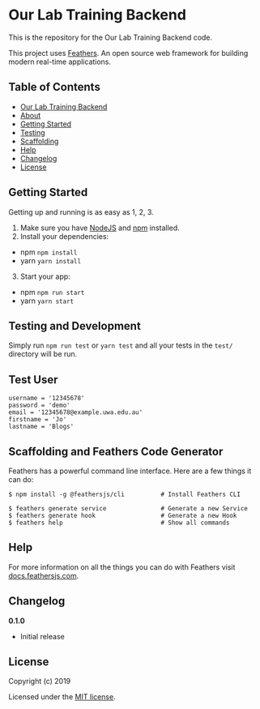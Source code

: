 # Our Lab Training Backend
This is the repository for the Our Lab Training Backend code.

This project uses [Feathers](http://feathersjs.com). An open source web framework for building modern real-time applications.

## Table of Contents
  - [Our Lab Training Backend](#our-lab-training-backend)
  - [About](#about)
  - [Getting Started](#getting-started)
  - [Testing](#testing)
  - [Scaffolding](#scaffolding)
  - [Help](#help)
  - [Changelog](#changelog)
  - [License](#license)


## Getting Started

Getting up and running is as easy as 1, 2, 3.

1. Make sure you have [NodeJS](https://nodejs.org/) and [npm](https://www.npmjs.com/) installed.
2. Install your dependencies:
  - npm `npm install`
  - yarn `yarn install`

3. Start your app:
  - npm `npm run start`
  - yarn `yarn start`

## Testing and Development

Simply run `npm run test` or `yarn test` and all your tests in the `test/` directory will be run.

## Test User
```
username = '12345678' 
password = 'demo'
email = '12345678@example.uwa.edu.au'
firstname = 'Jo'
lastname = 'Blogs'
```

## Scaffolding and Feathers Code Generator

Feathers has a powerful command line interface. Here are a few things it can do:

```
$ npm install -g @feathersjs/cli          # Install Feathers CLI

$ feathers generate service               # Generate a new Service
$ feathers generate hook                  # Generate a new Hook
$ feathers help                           # Show all commands
```

## Help

For more information on all the things you can do with Feathers visit [docs.feathersjs.com](http://docs.feathersjs.com).

## Changelog

__0.1.0__

- Initial release

## License

Copyright (c) 2019

Licensed under the [MIT license](LICENSE).
